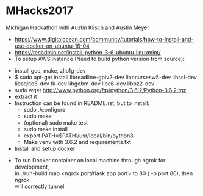 # MHacks2017

Michigan Hackathon with Austin Klisch and Austin Meyer

* https://www.digitalocean.com/community/tutorials/how-to-install-and-use-docker-on-ubuntu-16-04
* https://tecadmin.net/install-python-3-6-ubuntu-linuxmint/  
* To setup AWS instance (Need to build python version from source):
- install gcc, make, zlib1g-dev
- $ sudo apt-get install libreadline-gplv2-dev libncursesw5-dev libssl-dev libsqlite3-dev tk-dev libgdbm-dev libc6-dev libbz2-dev
- sudo wget http://www.python.org/ftp/python/3.6.2/Python-3.6.2.tgz
- extract it
- Instruction can be found in README.rst, but to install:
  - sudo ./configure
  - sudo make
  - (optional) sudo make test
  - sudo make install
  - export PATH=$PATH:/usr/local/bin/python3
  - Make venv with 3.6.2 and requirements.txt
- Install and setup docker


* To run Docker container on local machine through ngrok for development,  
   in ./run-build map <ngrok port/flask app port> to 80 ( -p port:80), then ngrok  
   will correctly tunnel
